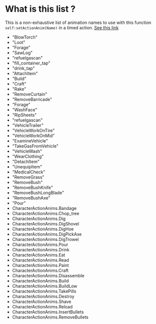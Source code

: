 # What is this list ?
This is a non-exhaustive list of animation names to use with this function `self:setActionAnim(Name)` in a timed action.
[See this link](https://github.com/MrBounty/PZ-Mod---Doc/blob/main/How%20to%20make%20a%20custom%20timed%20actions.md)

- "BlowTorch"
- "Loot"
- "Forage"
- "SawLog"
- "refuelgascan"
- "fill_container_tap"
- "drink_tap"
- "AttachItem"
- "Build"
- "Craft"
- "Rake"
- "RemoveCurtain"
- "RemoveBarricade"
- "Forage"
- "WashFace"
- "RipSheets"
- "refuelgascan"
- "VehicleTrailer"
- "VehicleWorkOnTire"
- "VehicleWorkOnMid"
- "ExamineVehicle"
- "TakeGasFromVehicle"
- "VehicleWash"
- "WearClothing"
- "DetachItem"
- "UnequipItem"
- "MedicalCheck"
- "RemoveGrass"
- "RemoveBush"
- "RemoveBushKnife"
- "RemoveBushLongBlade"
- "RemoveBushAxe"
- "Pour"
- CharacterActionAnims.Bandage
- CharacterActionAnims.Chop_tree
- CharacterActionAnims.Dig
- CharacterActionAnims.DigShovel
- CharacterActionAnims.DigHoe
- CharacterActionAnims.DigPickAxe
- CharacterActionAnims.DigTrowel
- CharacterActionAnims.Pour
- CharacterActionAnims.Drink
- CharacterActionAnims.Eat
- CharacterActionAnims.Read
- CharacterActionAnims.Paint
- CharacterActionAnims.Craft
- CharacterActionAnims.Disassemble
- CharacterActionAnims.Build
- CharacterActionAnims.BuildLow
- CharacterActionAnims.TakePills
- CharacterActionAnims.Destroy
- CharacterActionAnims.Shave
- CharacterActionAnims.Reload
- CharacterActionAnims.InsertBullets
- CharacterActionAnims.RemoveBullets
